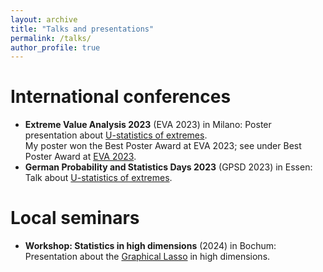 ```yaml
---
layout: archive
title: "Talks and presentations"
permalink: /talks/
author_profile: true
---
```

International conferences
======
* **Extreme Value Analysis 2023** (EVA 2023) in Milano: Poster presentation about [U-statistics of extremes](../_pages/u_stat_poster.md).   
    My poster won the Best Poster Award at EVA 2023; see under Best Poster Award at [EVA 2023](https://dec.unibocconi.eu/research/extreme-value-analysis-eva-2023).
* **German Probability and Statistics Days 2023** (GPSD 2023) in Essen: Talk about [U-statistics of extremes](../_pages/u_stat_talk.md).

Local seminars
======
* **Workshop: Statistics in high dimensions** (2024) in Bochum: Presentation about the [Graphical Lasso](../_pages/lasso_alk.md) in high dimensions.
